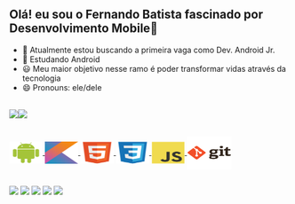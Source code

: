 ## Olá! eu sou o Fernando Batista fascinado por Desenvolvimento Mobile🤳

- 🔭 Atualmente estou buscando a primeira vaga como Dev. Android Jr.
- 🌱 Estudando Android
- 😃 Meu maior objetivo nesse ramo é poder transformar vidas através da tecnologia
- 😄 Pronouns: ele/dele

<p align="space-between"> <br>
    <a href="https://github.com/nandobatista">
        <img height="180em" src="https://github-readme-stats.vercel.app/api?username=nandobatista&show_icons=true&theme=dracula&include_all_commits=true&icon_color=dracula" style="max-width:100%;"><img height="180em" src="https://github-readme-stats.vercel.app/api/top-langs/?username=nandobatista&langs_count=10&layout=compact&theme=dracula" style="max-width:1000%;">
      
</p>   
    
  ##
  
  <img align="center" alt="Fernando-Android" height="40" width="60" src="https://github.com/devicons/devicon/blob/master/icons/android/android-original.svg">
  <img align="center" alt="Fernando-Kotlin" height="40" width="60" src="https://github.com/devicons/devicon/blob/master/icons/kotlin/kotlin-original.svg">
  <img align="center" alt="Fernando-HTML" height="40" width="60" src="https://raw.githubusercontent.com/devicons/devicon/master/icons/html5/html5-original.svg">
  <img align="center" alt="Fernando-CSS" height="40" width="60" src="https://raw.githubusercontent.com/devicons/devicon/master/icons/css3/css3-original.svg">
  <img align="center" alt="Fernando-JS" height="40" width="60" src="https://github.com/devicons/devicon/blob/master/icons/javascript/javascript-original.svg">
  <img align="center" alt="Fernando-GIT" height="60" width="80" src="https://github.com/devicons/devicon/blob/master/icons/git/git-original-wordmark.svg">
  </div>
  
  ##
  
  <div>
    <a href="https://" target="_blank"><img src="https://img.shields.io/badge/YouTube-FF0000?style=for-the-badge&logo=youtube&logoColor=white" target="_blank"></a>
  <a href="https://www.instagram.com/fernando2ksep/" target="_blank"><img src="https://img.shields.io/badge/-Instagram-%23E4405F?style=for-the-badge&logo=instagram&logoColor=white" target="_blank"></a>
 <a href="" target="_blank"><img src="https://img.shields.io/badge/Discord-7289DA?style=for-the-badge&logo=discord&logoColor=white" target="_blank"></a> 
  <a href ="mailto:fernandobatistadev@gmail.com"><img src="https://img.shields.io/badge/-Gmail-%23333?style=for-the-badge&logo=gmail&logoColor=white" target="_blank"></a>
  <a href="https://www.linkedin.com/in/fernando-batista-8212811ba/" target="_blank"><img src="https://img.shields.io/badge/-LinkedIn-%230077B5?style=for-the-badge&logo=linkedin&logoColor=white" target="_blank"></a> 
  </div>
  
